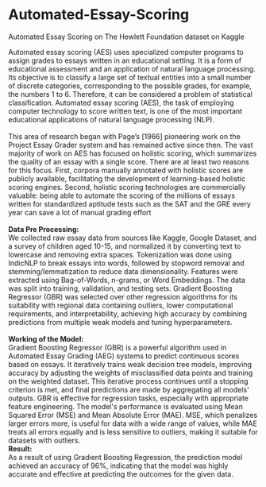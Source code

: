 # Automated-Essay-Scoring
Automated Essay Scoring on The Hewlett Foundation dataset on Kaggle

Automated essay scoring (AES) uses specialized computer programs to assign grades to essays written in an educational setting. It is a form of educational assessment and an application of natural language processing. Its objective is to classify a large set of textual entities into a small number of discrete categories, corresponding to the possible grades, for example, the numbers 1 to 6. Therefore, it can be considered a problem of statistical classification. Automated essay scoring (AES), the task of employing computer technology to score written text, is one of the most important educational applications of natural language processing (NLP). <br><br>
This area of research began with Page’s [1966] pioneering work on the Project Essay Grader system and has remained active since then. The vast majority of work on AES has focused on holistic scoring, which summarizes the quality of an essay with a single score. There are at least two reasons for this focus. First, corpora manually annotated with holistic scores are publicly available, facilitating the development of learning-based holistic scoring engines. Second, holistic scoring technologies are commercially valuable: being able to automate the scoring of the millions of essays written for standardized aptitude tests such as the SAT and the GRE every year can save a lot of manual grading effort <br><br>
<b>Data Pre Processing: </b><br>
We collected raw essay data from sources like Kaggle, Google Dataset, and a survey of children aged 10-15, and normalized it by converting text to lowercase and removing extra spaces. Tokenization was done using IndicNLP to break essays into words, followed by stopword removal and stemming/lemmatization to reduce data dimensionality. Features were extracted using Bag-of-Words, n-grams, or Word Embeddings. The data was split into training, validation, and testing sets. Gradient Boosting Regressor (GBR) was selected over other regression algorithms for its suitability with regional data containing outliers, lower computational requirements, and interpretability, achieving high accuracy by combining predictions from multiple weak models and tuning hyperparameters.
<br>
<br>
<b>Working of the Model: </b><br>
Gradient Boosting Regressor (GBR) is a powerful algorithm used in Automated Essay Grading (AEG) systems to predict continuous scores based on essays. It iteratively trains weak decision tree models, improving accuracy by adjusting the weights of misclassified data points and training on the weighted dataset. This iterative process continues until a stopping criterion is met, and final predictions are made by aggregating all models' outputs. GBR is effective for regression tasks, especially with appropriate feature engineering. The model's performance is evaluated using Mean Squared Error (MSE) and Mean Absolute Error (MAE). MSE, which penalizes larger errors more, is useful for data with a wide range of values, while MAE treats all errors equally and is less sensitive to outliers, making it suitable for datasets with outliers.
<br>
<be>
<b>Result: </b><br>
As a result of using Gradient Boosting Regression, the prediction model achieved an accuracy of 96%, indicating that the model was highly accurate and effective at predicting the outcomes for the given data.
